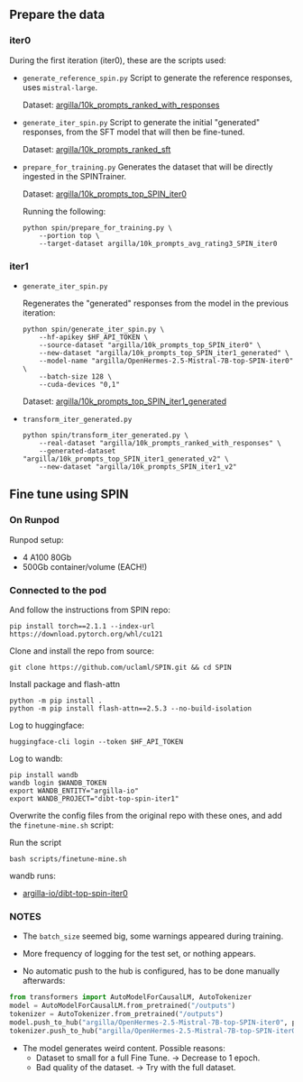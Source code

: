 ## Prepare the data

### iter0

During the first iteration (iter0), these are the scripts used:

- `generate_reference_spin.py`
    Script to generate the reference responses, uses `mistral-large`.

    Dataset: [argilla/10k_prompts_ranked_with_responses](https://huggingface.co/datasets/argilla/10k_prompts_ranked_with_responses)

- `generate_iter_spin.py`
    Script to generate the initial "generated" responses, from the SFT model that will then be fine-tuned.

    Dataset: [argilla/10k_prompts_ranked_sft](https://huggingface.co/datasets/argilla/10k_prompts_ranked_sft)

- `prepare_for_training.py`
    Generates the dataset that will be directly ingested in the SPINTrainer.

    Dataset: [argilla/10k_prompts_top_SPIN_iter0](https://huggingface.co/datasets/argilla/10k_prompts_top_SPIN_iter0)

    Running the following: 

    ```console
    python spin/prepare_for_training.py \
        --portion top \
        --target-dataset argilla/10k_prompts_avg_rating3_SPIN_iter0
    ```

### iter1

- `generate_iter_spin.py`

    Regenerates the "generated" responses from the model in the previous iteration:

    ```console
    python spin/generate_iter_spin.py \
        --hf-apikey $HF_API_TOKEN \
        --source-dataset "argilla/10k_prompts_top_SPIN_iter0" \
        --new-dataset "argilla/10k_prompts_top_SPIN_iter1_generated" \
        --model-name "argilla/OpenHermes-2.5-Mistral-7B-top-SPIN-iter0" \
        --batch-size 128 \
        --cuda-devices "0,1"
    ```

    Dataset: [argilla/10k_prompts_top_SPIN_iter1_generated](https://huggingface.co/datasets/argilla/10k_prompts_top_SPIN_iter1_generated)

- `transform_iter_generated.py`

    ```console
    python spin/transform_iter_generated.py \
        --real-dataset "argilla/10k_prompts_ranked_with_responses" \
        --generated-dataset "argilla/10k_prompts_top_SPIN_iter1_generated_v2" \
        --new-dataset "argilla/10k_prompts_SPIN_iter1_v2"
    ```


## Fine tune using SPIN

### On Runpod

Runpod setup:
- 4 A100 80Gb
- 500Gb container/volume (EACH!)

### Connected to the pod

And follow the instructions from SPIN repo:

```console
pip install torch==2.1.1 --index-url https://download.pytorch.org/whl/cu121
```

Clone and install the repo from source:

```console
git clone https://github.com/uclaml/SPIN.git && cd SPIN
```

Install package and flash-attn

```console
python -m pip install .
python -m pip install flash-attn==2.5.3 --no-build-isolation
```

Log to huggingface:

```console
huggingface-cli login --token $HF_API_TOKEN
```

Log to wandb:

```console
pip install wandb
wandb login $WANDB_TOKEN
export WANDB_ENTITY="argilla-io"
export WANDB_PROJECT="dibt-top-spin-iter1"
```

Overwrite the config files from the original repo with these ones, and add the `finetune-mine.sh` script:

Run the script 

```console
bash scripts/finetune-mine.sh
```

wandb runs:

- [argilla-io/dibt-top-spin-iter0](https://wandb.ai/argilla-io/dibt-top-spin-iter0?workspace=user-plaguss-argilla)

### NOTES

- The `batch_size` seemed big, some warnings appeared during training.

- More frequency of logging for the test set, or nothing appears.

- No automatic push to the hub is configured, has to be done manually afterwards:

```python
from transformers import AutoModelForCausalLM, AutoTokenizer
model = AutoModelForCausalLM.from_pretrained("/outputs")
tokenizer = AutoTokenizer.from_pretrained("/outputs")
model.push_to_hub("argilla/OpenHermes-2.5-Mistral-7B-top-SPIN-iter0", private=True)
tokenizer.push_to_hub("argilla/OpenHermes-2.5-Mistral-7B-top-SPIN-iter0", private=True)
```

- The model generates weird content. Possible reasons:
    - Dataset to small for a full Fine Tune. -> Decrease to 1 epoch.
    - Bad quality of the dataset. -> Try with the full dataset.
